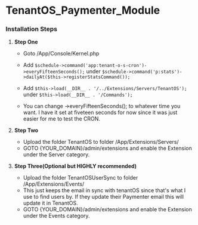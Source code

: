 # TenantOS_Paymenter_Module

### Installation Steps
1. **Step One**
   - Goto /App/Console/Kernel.php

   - Add ```$schedule->command('app:tenant-o-s-cron')->everyFifteenSeconds();``` under ```$schedule->command('p:stats')->dailyAt($this->registerStatsCommand());```

    - Add ```$this->load(__DIR__ . '/../Extensions/Servers/TenantOS');``` under ```$this->load(__DIR__ . '/Commands');```

    - You can change ->everyFifteenSeconds(); to whatever time you want. I have it set at fiveteen seconds for now since it was just easier for me to test the CRON.


2. **Step Two**
   - Upload the folder TenantOS to folder /App/Extensions/Servers/
   - GOTO {YOUR_DOMAIN}/admin/extensions and enable the Extension under the Server category.

3. **Step Three(Optional but HIGHLY recommended)**
   - Upload the folder TenantOSUserSync to folder /App/Extensions/Events/
   - This just keeps the email in sync with tenantOS since that's what I use to find users by. If they update their  Paymenter email this will update it in TenantOS.
   - GOTO {YOUR_DOMAIN}/admin/extensions and enable the Extension under the Events category.